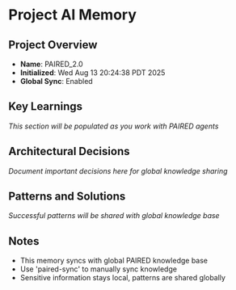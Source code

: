 # Project AI Memory

## Project Overview
- **Name**: PAIRED_2.0
- **Initialized**: Wed Aug 13 20:24:38 PDT 2025
- **Global Sync**: Enabled

## Key Learnings
*This section will be populated as you work with PAIRED agents*

## Architectural Decisions
*Document important decisions here for global knowledge sharing*

## Patterns and Solutions
*Successful patterns will be shared with global knowledge base*

## Notes
- This memory syncs with global PAIRED knowledge base
- Use 'paired-sync' to manually sync knowledge
- Sensitive information stays local, patterns are shared globally
